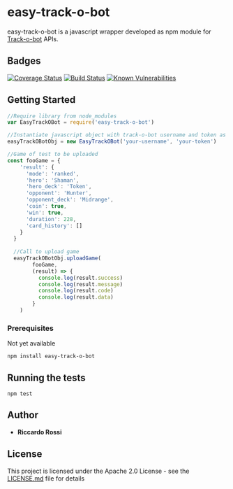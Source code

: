 # easy-track-o-bot

easy-track-o-bot is a javascript wrapper developed as npm module for [Track-o-bot](https://trackobot.com/) APIs.

## Badges

[![Coverage Status](https://coveralls.io/repos/github/RRReDz/easy-track-o-bot/badge.svg)](https://coveralls.io/github/RRReDz/easy-track-o-bot)
[![Build Status](https://travis-ci.org/RRReDz/easy-track-o-bot.svg?branch=master)](https://travis-ci.org/RRReDz/easy-track-o-bot)
[![Known Vulnerabilities](https://snyk.io/test/github/rrredz/easy-track-o-bot/badge.svg)](https://snyk.io/test/github/rrredz/easy-track-o-bot)

## Getting Started

```js
//Require library from node_modules
var EasyTrackOBot = require('easy-track-o-bot')

//Instantiate javascript object with track-o-bot username and token as parameters
easyTrackOBotObj = new EasyTrackOBot('your-username', 'your-token')

//Game of test to be uploaded
const fooGame = {
    'result': {
      'mode': 'ranked',
      'hero': 'Shaman',
      'hero_deck': 'Token',
      'opponent': 'Hunter',
      'opponent_deck': 'Midrange',
      'coin': true,
      'win': true,
      'duration': 228,
      'card_history': []
    }
  }
  
  //Call to upload game
  easyTrackOBotObj.uploadGame(
        fooGame,
        (result) => {
          console.log(result.success)
          console.log(result.message)
          console.log(result.code)
          console.log(result.data)
        }
    )
```

### Prerequisites

Not yet available
```
npm install easy-track-o-bot
```

## Running the tests

```
npm test
```

## Author

* **Riccardo Rossi**

## License

This project is licensed under the Apache 2.0 License - see the [LICENSE.md](LICENSE.md) file for details


